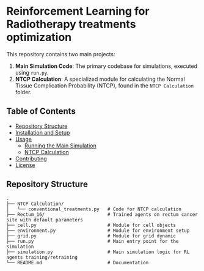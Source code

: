 # Reinforcement Learning for Radiotherapy treatments optimization

This repository contains two main projects:

1. **Main Simulation Code**: The primary codebase for simulations, executed using `run.py`.
2. **NTCP Calculation**: A specialized module for calculating the Normal Tissue Complication Probability (NTCP), found in the `NTCP Calculation` folder.

## Table of Contents
- [Repository Structure](#repository-structure)
- [Installation and Setup](#installation-and-setup)
- [Usage](#usage)
  - [Running the Main Simulation](#running-the-main-simulation)
  - [NTCP Calculation](#ntcp-calculation)
- [Contributing](#contributing)
- [License](#license)

## Repository Structure

```plaintext
.
├── NTCP Calculation/
│   └── conventional_treatments.py   # Code for NTCP calculation
├── Rectum_16/                       # Trained agents on rectum cancer site with default parameters
├── cell.py                          # Module for cell objects
├── environment.py                   # Module for environment setup
├── grid.py                          # Module for grid dynamic
├── run.py                           # Main entry point for the simulation
├── simulation.py                    # Main simulation logic for RL agents training/retraining
└── README.md                        # Documentation

